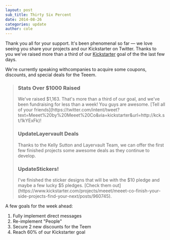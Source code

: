 ```yaml
---
layout: post
sub_title: Thirty Six Percent
date: 2014-08-26
categories: update
author: cole
---
```


Thank you all for your support. It's been phenomenal so far — we love seeing you share your projects and our Kickstarter on Twitter. Thanks to you we've raised more than a third of our [Kickstarter](http://fund.meeet.co) goal of the the last few days. 

We're currently speaking withcompanies to acquire some coupons, discounts, and special deals for the Teeem.

<blockquote>
<h3><span class="stats">Stats</span> Over $1000 Raised</h3>
We've raised $1,163. That's more than a third of our goal, and we've been fundraising for less than a week! You guys are awesome. [Tell all of your friends](https://twitter.com/intent/tweet?text=Meeet%20by%20Meeet%20Co&via=kickstarter&url=http://kck.st/1kYExFk)!

<h3><span class="update">Update</span>Layervault Deals</h3>
Thanks to the Kelly Sutton and Layervault Team, we can offer the first few finished projects some awesome deals as they continue to develop.

<h3><span class="update">Update</span>Stickers!</h3>
I've finished the sticker designs that will be with the $10 pledge and maybe a few lucky $5 pledges. [Check them out](https://www.kickstarter.com/projects/meeet/meeet-co-finish-your-side-projects-find-your-next/posts/960745).
</blockquote>

A few goals for the week ahead:

1. Fully implement direct messages
2. Re-implement "People"
3. Secure 2 new discounts for the Teem
4. Reach 60% of our Kickstarter goal
